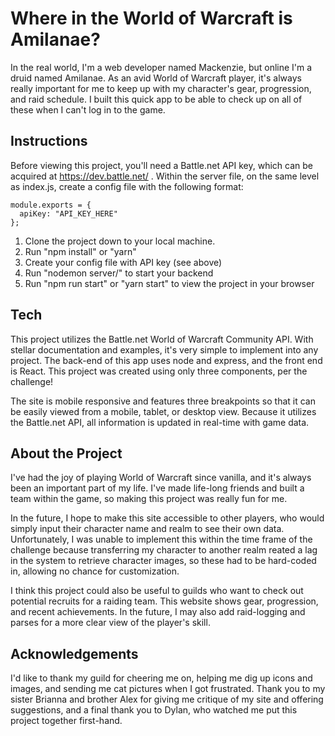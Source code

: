 # Where in the World of Warcraft is Amilanae?

In the real world, I'm a web developer named Mackenzie, but online I'm a druid named Amilanae. As an avid World of Warcraft player, it's always really important for me to keep up with my character's gear, progression, and raid schedule. I built this quick app to be able to check up on all of these when I can't log in to the game. 

## Instructions

Before viewing this project, you'll need a Battle.net API key, which can be acquired at https://dev.battle.net/ . Within the server file, on the same level as index.js, create a config file with the following format:

```
module.exports = {
  apiKey: "API_KEY_HERE"
};
```


1. Clone the project down to your local machine.
2. Run "npm install" or "yarn"
3. Create your config file with API key (see above)
4. Run "nodemon server/" to start your backend
5. Run "npm run start" or "yarn start" to view the project in your browser


## Tech

This project utilizes the Battle.net World of Warcraft Community API. With stellar documentation and examples, it's very simple to implement into any project. The back-end of this app uses node and express, and the front end is React. This project was created using only three components, per the challenge!

The site is mobile responsive and features three breakpoints so that it can be easily viewed from a mobile, tablet, or desktop view. Because it utilizes the Battle.net API, all information is updated in real-time with game data. 

## About the Project

I've had the joy of playing World of Warcraft since vanilla, and it's always been an important part of my life. I've made life-long friends and built a team within the game, so making this project was really fun for me. 

In the future, I hope to make this site accessible to other players, who would simply input their character name and realm to see their own data. Unfortunately, I was unable to implement this within the time frame of the challenge because transferring my character to another realm reated a lag in the system to retrieve character images, so these had to be hard-coded in, allowing no chance for customization. 

I think this project could also be useful to guilds who want to check out potential recruits for a raiding team. This website shows gear, progression, and recent achievements. In the future, I may also add raid-logging and parses for a more clear view of the player's skill. 

## Acknowledgements 

I'd like to thank my guild for cheering me on, helping me dig up icons and images, and sending me cat pictures when I got frustrated. Thank you to my sister Brianna and brother Alex for giving me critique of my site and offering suggestions, and a final thank you to Dylan, who watched me put this project together first-hand. 
